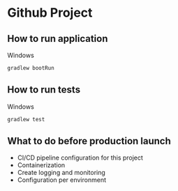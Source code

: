 # Github Project
## How to run application 
Windows
```bash
gradlew bootRun
```
## How to run tests
Windows
```bash
gradlew test
```

## What to do before production launch
* CI/CD pipeline configuration for this project
* Containerization
* Create logging and monitoring 
* Configuration per environment
